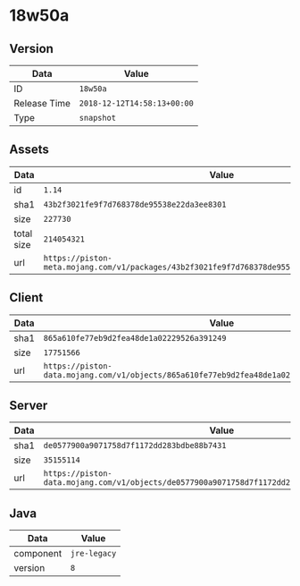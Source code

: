 # 18w50a

## Version

|**Data**        | **Value**                 |
|----------------|-------------------------|
| ID   | ```18w50a```   |
| Release Time   | ```2018-12-12T14:58:13+00:00```   |
| Type   | ```snapshot```   |

## Assets

|**Data**        | **Value**                 |
|----------------|-------------------------|
| id   | ```1.14```   |
| sha1   | ```43b2f3021fe9f7d768378de95538e22da3ee8301```   |
| size   | ```227730```   |
| total size  | ```214054321```  |
| url       | ```https://piston-meta.mojang.com/v1/packages/43b2f3021fe9f7d768378de95538e22da3ee8301/1.14.json``` |

## Client

|**Data**        | **Value**                 |
|----------------|-------------------------|
| sha1   | ```865a610fe77eb9d2fea48de1a02229526a391249```   |
| size   | ```17751566```   |
| url       | ```https://piston-data.mojang.com/v1/objects/865a610fe77eb9d2fea48de1a02229526a391249/client.jar``` |

## Server

|**Data**        | **Value**                 |
|----------------|-------------------------|
| sha1   | ```de0577900a9071758d7f1172dd283bdbe88b7431```   |
| size   | ```35155114```   |
| url       | ```https://piston-data.mojang.com/v1/objects/de0577900a9071758d7f1172dd283bdbe88b7431/server.jar``` |

## Java

|**Data**        | **Value**                 |
|----------------|-------------------------|
| component   | ```jre-legacy```   |
| version   | ```8```   |